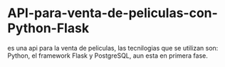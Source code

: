 # API-para-venta-de-peliculas-con-Python-Flask
es una api para la venta de peliculas, las tecnilogias que se utilizan son: Python, el framework Flask y PostgreSQL, aun esta en primera fase.
